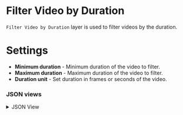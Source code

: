 # Filter Video by Duration

`Filter Video by Duration` layer is used to filter videos by the duration.

# Settings

- **Minimum duration** - Minimum duration of the video to filter.
- **Maximum duration** - Maximum duration of the video to filter.
- **Duration unit** - Set duration in frames or seconds of the video.

### JSON views

<details>
  <summary>JSON View</summary>

```json
{
	"action": "filter_video_by_duration",
	"src": [
		"$data_1"
	],
	"dst": [
		"$filter_video_without_objects_2__true",
		"$filter_video_without_objects_2__false"
	],
	"settings": {
		"exclude_classes": [
			"car",
			"pedestrian"
		]
	}
},
```

</details>
